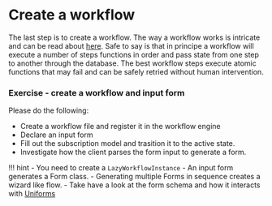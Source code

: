 # Create a workflow
The last step is to create a workflow. The way a workflow works is intricate and can be read about
[here](../../../architecture/application/workflow). Safe to say is that in principe a workflow will execute
a number of steps functions in order and pass state from one step to another through the database. The best
workflow steps execute atomic functions that may fail and can be safely retried without human intervention.

### Exercise - create a workflow and input form
Please do the following:
- Create a workflow file and register it in the workflow engine
- Declare an input form
- Fill out the subscription model and trasition it to the active state.
- Investigate how the client parses the form input to generate a form.

!!! hint
    - You need to create a `LazyWorkflowInstance`
    - An input form generates a Form class.
    - Generating multiple Forms in sequence creates a wizard like flow.
    - Take have a look at the form schema and how it interacts with [Uniforms](https://uniforms.tools)
